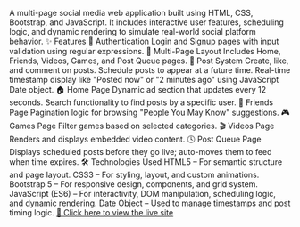 A multi-page social media web application built using HTML, CSS, Bootstrap, and JavaScript. 
It includes interactive user features, scheduling logic, and dynamic rendering to simulate real-world social platform behavior. 
✨ Features 
🔐 Authentication Login and Signup pages with input validation using regular expressions. 
📄 Multi-Page Layout Includes Home, Friends, Videos, Games, and Post Queue pages. 
📝 Post System Create, like, and comment on posts. Schedule posts to appear at a future time. Real-time timestamp display like "Posted now" or "2 minutes ago" using JavaScript Date object. 
🏠 Home Page Dynamic ad section that updates every 12 seconds. Search functionality to find posts by a specific user. 
👥 Friends Page Pagination logic for browsing "People You May Know" suggestions.
🎮 Games Page Filter games based on selected categories. 
🎬 Videos Page Renders and displays embedded video content.
🕓 Post Queue Page Displays scheduled posts before they go live; auto-moves them to feed when time expires. 
🛠️ Technologies Used 
HTML5 – For semantic structure and page layout. 
CSS3 – For styling, layout, and custom animations.
Bootstrap 5 – For responsive design, components, and grid system. 
JavaScript (ES6) – For interactivity, DOM manipulation, scheduling logic, and dynamic rendering.
Date Object – Used to manage timestamps and post timing logic.
[🔗 Click here to view the live site](https://srilalithakarri.github.io/lalithaFacebookClone/index.html)

